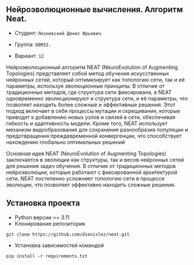 ## Нейроэволюционные вычисления. Алгоритм Neat.
- Студент: `Лезневский Денис Юрьевич`

- Группа: `8ВМ32.`

- Вариант: `12`

Нейроэволюционный алгоритм NEAT (NeuroEvolution of Augmenting Topologies) представляет собой метод обучения искусственных нейронных сетей, который оптимизирует как топологию сети, так и её параметры, используя эволюционные принципы. В отличие от традиционных методов, где структура сети фиксирована, в NEAT одновременно эволюционируют и структура сети, и её параметры, что позволяет находить более сложные и эффективные решения. Этот подход включает в себя процессы мутации и скрещивания, которые приводят к добавлению новых узлов и связей в сети, обеспечивая гибкость и адаптивность модели. Кроме того, NEAT использует механизм видообразования для сохранения разнообразия популяции и предотвращения преждевременной конвергенции, что способствует нахождению глобально оптимальных решений

Основная идея NEAT (NeuroEvolution of Augmenting Topologies) заключается в эволюции как структуры, так и весов нейронных сетей для решения задач обучения. В отличие от традиционных методов нейроэволюции, которые работают с фиксированной архитектурой сети, NEAT постепенно усложняет топологию сети в процессе эволюции, что позволяет эффективно находить сложные решения.

## Установка проекта
- Python версии >= 3.11
- Клонирование репозитория
```
git clone https://github.com/dionislez/neat.git
```
- Установка зависимостей командой
```
pip install -r requirements.txt
```